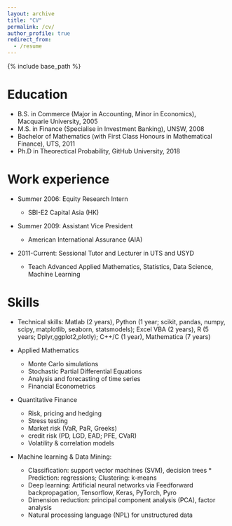```yaml
---
layout: archive
title: "CV"
permalink: /cv/
author_profile: true
redirect_from:
  - /resume
---
```


{% include base_path %}

Education
======
* B.S. in Commerce (Major in Accounting, Minor in Economics), Macquarie University, 2005
* M.S. in Finance (Specialise in Investment Banking), UNSW, 2008
* Bachelor of Mathematics (with First Class Honours in Mathematical Finance), UTS, 2011
* Ph.D in Theorectical Probability, GitHub University, 2018 

Work experience
======
* Summer 2006: Equity Research Intern
  * SBI-E2 Capital Asia (HK)

* Summer 2009: Assistant Vice President
  * American International Assurance (AIA)

* 2011-Current: Sessional Tutor and Lecturer in UTS and USYD
  * Teach Advanced Applied Mathematics, Statistics, Data Science, Machine Learning
  
Skills
======
* Technical skills: Matlab (2 years), Python (1 year; scikit, pandas, numpy, scipy, matplotlib, seaborn, statsmodels); Excel VBA (2 years), R (5 years; Dplyr,ggplot2,plotly); C++/C (1 year), Mathematica (7 years) 

* Applied Mathematics
  * Monte Carlo simulations
  * Stochastic Partial Differential Equations
  * Analysis and forecasting of time series
  * Financial Econometrics

* Quantitative Finance
  * Risk, pricing and hedging
  * Stress testing
  * Market risk (VaR, PaR, Greeks) 
  * credit risk (PD, LGD, EAD; PFE, CVaR)
  * Volatility & correlation models
  
* Machine learning & Data Mining:
  * Classification: support vector machines (SVM), decision trees       * Prediction: regressions; Clustering: k-means
  * Deep learning: Artificial neural networks via Feedforward backpropagation, Tensorflow, Keras, PyTorch, Pyro
  * Dimension reduction: principal component analysis (PCA), factor analysis
  * Natural processing language (NPL) for unstructured data

